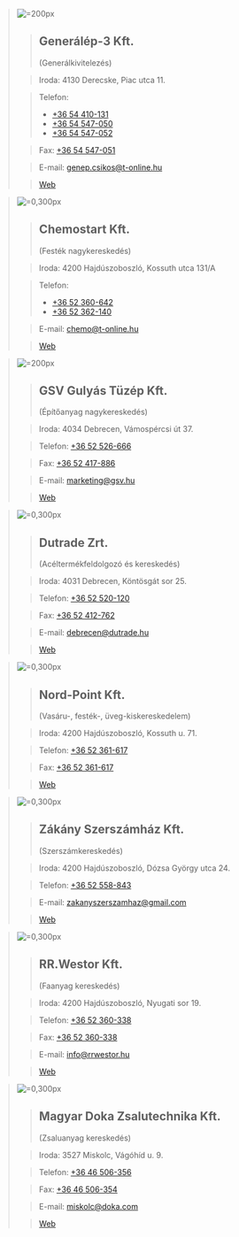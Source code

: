 >![](/assets/images/partners/generalep-3.svg "=200px")
>>## Generálép-3 Kft.
>>(Generálkivitelezés)
>
>>Iroda: 4130 Derecske, Piac utca 11.
>
>>Telefon: 
>>  * [+36 54 410-131](telto:003654410131)
>>  * [+36 54 547-050](telto:003654547050)
>>  * [+36 54 547-052](telto:003654547052)
>
>>Fax: [+36 54 547-051](fax:003654547051)
>
>>E-mail: [genep.csikos@t-online.hu](mailto:genep.csikos@t-online.hu)
>
>>[Web](www.generalep-3.hu)

>![](/assets/images/partners/chemo.webp "=0,300px")
>>## Chemostart Kft.
>>(Festék nagykereskedés)
>
>>Iroda: 4200 Hajdúszoboszló, Kossuth utca 131/A
>
>>Telefon:
>>  * [+36 52 360-642](telto:003652360642)
>>  * [+36 52 362-140](telto:003652362140)
>
>>E-mail: [chemo@t-online.hu](mailto:chemo@t-online.hu)
>
>>[Web](chemostart.hu)

>![](/assets/images/partners/gsv.webp "=200px")
>>## GSV Gulyás Tüzép Kft.
>>(Építőanyag nagykereskedés)
>
>>Iroda: 4034 Debrecen, Vámospércsi út 37.
>
>>Telefon: [+36 52 526-666](telto:003652526666)
>
>>Fax: [+36 52 417-886](fax:003652417886)
>
>>E-mail: [marketing@gsv.hu](mailto:marketing@gsv.hu)
>
>>[Web](www.gsv.hu)

>![](/assets/images/partners/dutrade.webp "=0,300px")
>>## Dutrade Zrt.
>>(Acéltermékfeldolgozó és kereskedés)
>
>>Iroda: 4031 Debrecen, Köntösgát sor 25.
>
>>Telefon: [+36 52 520-120](telto:003652520120)
>
>>Fax: [+36 52 412-762](fax:003652412762)
>
>>E-mail: [debrecen@dutrade.hu](mailto:debrecen@dutrade.hu)
>
>>[Web](www.dutrade.hu)

>![](/assets/images/partners/nord-point.webp "=0,300px")
>>## Nord-Point Kft.
>>(Vasáru-, festék-, üveg-kiskereskedelem)
>
>>Iroda: 4200 Hajdúszoboszló, Kossuth u. 71.
>
>>Telefon: [+36 52 361-617](telto:003652361617)
>
>>Fax: [+36 52 361-617](fax:003652361617)
>
>>[Web](www.szucstuzep.hu) 

>![](/assets/images/partners/zakany.webp "=0,300px")
>>## Zákány Szerszámház Kft.
>>(Szerszámkereskedés)
>
>>Iroda: 4200 Hajdúszoboszló, Dózsa György utca 24.
>
>>Telefon: [+36 52 558-843](telto:003652558843)
>
>>E-mail: [zakanyszerszamhaz@gmail.com](mailto:zakanyszerszamhaz@gmail.com) 
>
>>[Web](www.zakanyszerszamhaz.hu )

>![](/assets/images/partners/rr-westor.webp "=0,300px")
>>## RR.Westor Kft.
>>(Faanyag kereskedés)
>
>>Iroda: 4200 Hajdúszoboszló, Nyugati sor 19.
>
>>Telefon: [+36 52 360-338](telto:003652360338)
>
>>Fax: [+36 52 360-338](fax:003652360338)
>
>>E-mail: [info@rrwestor.hu](mailto:info@rrwestor.hu)
>
>>[Web](rrwestor.hu)

>![](/assets/images/partners/doka.svg "=0,300px")
>>## Magyar Doka Zsalutechnika Kft.
>>(Zsaluanyag kereskedés)
>
>>Iroda: 3527 Miskolc, Vágóhíd u. 9. 
>
>>Telefon: [+36 46 506-356](telto:003646506356)
>
>>Fax: [+36 46 506-354](fax:003646506354)
>
>>E-mail: [miskolc@doka.com](mailto:miskolc@doka.com)
>
>>[Web](www.doka.hu)
>